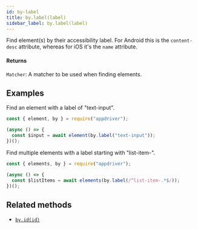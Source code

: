 ```yaml
---
id: by-label
title: by.label(label)
sidebar_label: by.label(label)
---
```


Find element(s) by their accessibility label. For Android this is the `content-desc` attribute, whereas for iOS it's the `name` attribute.

#### Returns

`Matcher`: A matcher to be used when finding elements.

## Examples

Find an element with a label of "text-input".

```javascript
const { element, by } = require("appdriver");

(async () => {
  const $input = await element(by.label("text-input"));
})();
```

Find multiple elements with a label starting with "list-item-".

```javascript
const { elements, by } = require("appdriver");

(async () => {
  const $listItems = await elements(by.label(/^list-item-.*$/));
})();
```

## Related methods

- [`by.id(id)`](./by-id.md)